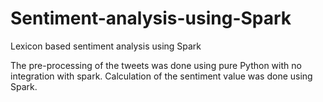 # Sentiment-analysis-using-Spark
Lexicon based sentiment analysis using Spark

The pre-processing of the tweets was done using pure Python with no integration with spark.
Calculation of the sentiment value was done using Spark. 
